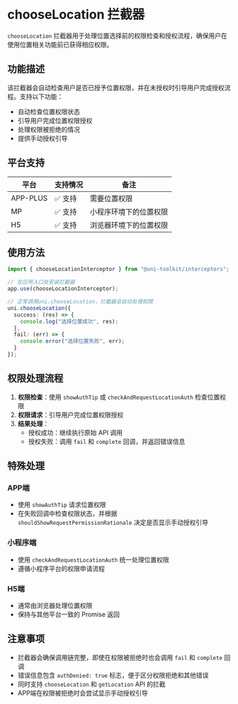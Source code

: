 # chooseLocation 拦截器

`chooseLocation` 拦截器用于处理位置选择前的权限检查和授权流程，确保用户在使用位置相关功能前已获得相应权限。

## 功能描述

该拦截器会自动检查用户是否已授予位置权限，并在未授权时引导用户完成授权流程。支持以下功能：

- 自动检查位置权限状态
- 引导用户完成位置权限授权
- 处理权限被拒绝的情况
- 提供手动授权引导

## 平台支持

| 平台     | 支持情况 | 备注                   |
| -------- | -------- | ---------------------- |
| APP-PLUS | ✅ 支持  | 需要位置权限           |
| MP       | ✅ 支持  | 小程序环境下的位置权限 |
| H5       | ✅ 支持  | 浏览器环境下的位置权限 |

## 使用方法

```typescript
import { chooseLocationInterceptor } from "@uni-toolkit/interceptors";

// 在应用入口处安装拦截器
app.use(chooseLocationInterceptor);

// 正常调用uni.chooseLocation，拦截器会自动处理权限
uni.chooseLocation({
  success: (res) => {
    console.log("选择位置成功", res);
  },
  fail: (err) => {
    console.error("选择位置失败", err);
  }
});
```

## 权限处理流程

1. **权限检查**：使用 `showAuthTip` 或 `checkAndRequestLocationAuth` 检查位置权限
2. **权限请求**：引导用户完成位置权限授权
3. **结果处理**：
   - 授权成功：继续执行原始 API 调用
   - 授权失败：调用 `fail` 和 `complete` 回调，并返回错误信息

## 特殊处理

### APP端

- 使用 `showAuthTip` 请求位置权限
- 在失败回调中检查权限状态，并根据 `shouldShowRequestPermissionRationale` 决定是否显示手动授权引导

### 小程序端

- 使用 `checkAndRequestLocationAuth` 统一处理位置权限
- 遵循小程序平台的权限申请流程

### H5端

- 通常由浏览器处理位置权限
- 保持与其他平台一致的 Promise 返回

## 注意事项

- 拦截器会确保调用链完整，即使在权限被拒绝时也会调用 `fail` 和 `complete` 回调
- 错误信息包含 `authDenied: true` 标志，便于区分权限拒绝和其他错误
- 同时支持 `chooseLocation` 和 `getLocation` API 的拦截
- APP端在权限被拒绝时会尝试显示手动授权引导
